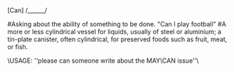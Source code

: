 [Can] /______/

#Asking about the ability of something to be done. "Can I play football"
#A more or less cylindrical vessel for liquids, usually of steel or aluminium; a tin-plate canister, often cylindrical, for preserved foods such as fruit, meat, or fish.

\\USAGE: ''please can someone write about the MAY\CAN issue''\\
